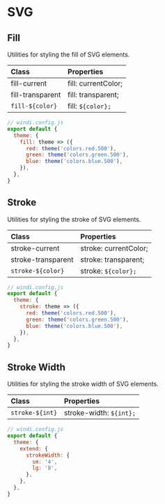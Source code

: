 # SVG

## Fill

Utilities for styling the fill of SVG elements.

| Class | Properties |
| :---- | :--------- |
| fill-current | fill: currentColor; |
| fill-transparent | fill: transparent; |
| `fill-${color}` | fill: `${color};` |

<Customizing>

```js
// windi.config.js
export default {
  theme: {
    fill: theme => ({
      red: theme('colors.red.500'),
      green: theme('colors.green.500'),
      blue: theme('colors.blue.500'),
    }),
  },
}
```

</Customizing>

## Stroke

Utilities for styling the stroke of SVG elements.

| Class | Properties |
| :---- | :--------- |
| stroke-current | stroke: currentColor; |
| stroke-transparent | stroke: transparent; |
| `stroke-${color}` | stroke: `${color};` |

<Customizing>

```js
// windi.config.js
export default {
  theme: {
    stroke: theme => ({
      red: theme('colors.red.500'),
      green: theme('colors.green.500'),
      blue: theme('colors.blue.500'),
    }),
  },
}
```

</Customizing>

## Stroke Width

Utilities for styling the stroke width of SVG elements.

| Class | Properties |
| :---- | :--------- |
| `stroke-${int}` | stroke-width: `${int};` |

<Customizing>

```js
// windi.config.js
export default {
  theme: {
    extend: {
      strokeWidth: {
        sm: '4',
        lg: '8',
      },
    },
  },
}
```

</Customizing>
